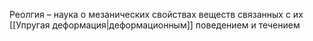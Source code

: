 Реолгия – наука о мезанических свойствах веществ связанных с их [[Упругая деформация|деформационным]] поведением и течением